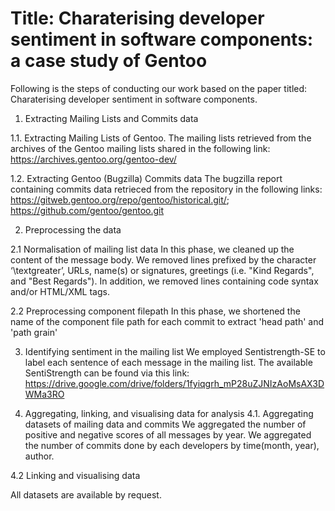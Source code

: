 # Title: Charaterising developer sentiment in software components: a case study of Gentoo

Following is the steps of conducting our work based on the paper titled: Charaterising developer sentiment in software components.

1. Extracting Mailing Lists and Commits data
   
1.1. Extracting Mailing Lists of Gentoo.
The mailing lists retrieved from the archives of the Gentoo mailing lists shared in the following link: https://archives.gentoo.org/gentoo-dev/

1.2. Extracting Gentoo (Bugzilla) Commits data
The bugzilla report containing commits data retrieced from the repository in the following links: https://gitweb.gentoo.org/repo/gentoo/historical.git/; https://github.com/gentoo/gentoo.git


2. Preprocessing the data

2.1 Normalisation of mailing list data
 In this phase, we cleaned up the content of the message body. We removed lines prefixed by the character ‘\textgreater’, URLs, name(s) or signatures, greetings (i.e. "Kind Regards", and "Best Regards"). In addition, we removed lines containing code syntax and/or HTML/XML tags. 
 
2.2 Preprocessing component filepath
In this phase, we shortened the name of the component file path for each commit to extract 'head path' and 'path grain'

3. Identifying sentiment in the mailing list
We employed Sentistrength-SE to label each sentence of each message in the mailing list. The available SentiStrength can be found via this link: https://drive.google.com/drive/folders/1fyiqgrh_mP28uZJNIzAoMsAX3DWMa3RO

5. Aggregating, linking, and visualising data for analysis
4.1. Aggregating datasets of mailing data and commits
   We aggregated the number of positive and negative scores of all messages by year.
   We aggregated the number of commits done by each developers by time(month, year), author.

4.2 Linking and visualising data

All datasets are available by request.




